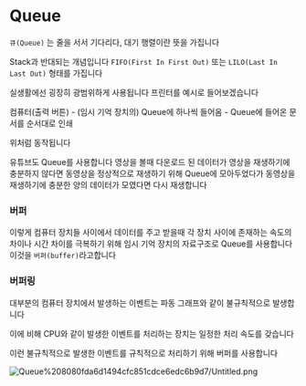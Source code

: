 # Queue

`큐(Queue)` 는 줄을 서서 기다리다, 대기 행렬이란 뜻을 가집니다

Stack과 반대되는 개념입니다 `FIFO(First In First Out)` 또는 `LILO(Last In Last Out)` 형태를 가집니다

실생활에선 굉장히 광범위하게 사용됩니다 프린터를 예시로 들어보겠습니다

컴퓨터(출력 버튼) - (임시 기억 장치의) Queue에 하나씩 들어옴 - Queue에 들어온 문서를 순서대로 인쇄

위처럼 동작됩니다

유튜브도 Queue를 사용합니다 영상을 볼때 다운로드 된 데이터가 영상을 재생하기에 충분하지 않다면 동영상을 정상적으로 재생하기 위해 Queue에 모아두었다가 동영상을 재생하기에 충분한 양의 데이터가 모였다면 다시 재생합니다

### 버퍼

이렇게 컴퓨터 장치들 사이에서 데이터를 주고 받을때 각 장치 사이에 존재하는 속도의 차이나 시간 차이를 극복하기 위해 임시 기억 장치의 자료구조로 Queue를 사용합니다 이것을 `버퍼(buffer)`라고합니다

### 버퍼링

대부분의 컴퓨터 장치에서 발생하는 이벤트는 파동 그래프와 같이 불규칙적으로 발생합니다

이에 비해 CPU와 같이 발생한 이벤트를 처리하는 장치는 일정한 처리 속도를 갖습니다

이런 불규칙적으로 발생한 이벤트를 규칙적으로 처리하기 위해 버퍼를 사용합니다

![Queue%208080fda6d1494cfc851cdce6edc6b9d7/Untitled.png](Queue%208080fda6d1494cfc851cdce6edc6b9d7/Untitled.png)